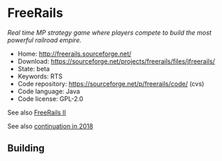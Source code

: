 # FreeRails

_Real time MP strategy game where players compete to build the most powerful railroad empire._

- Home: http://freerails.sourceforge.net/
- Download: https://sourceforge.net/projects/freerails/files/jfreerails/
- State: beta
- Keywords: RTS
- Code repository: https://sourceforge.net/p/freerails/code/ (cvs)
- Code language: Java
- Code license: GPL-2.0

See also [FreeRails II](http://freerails2.sourceforge.net/)

See also [continuation  in 2018](https://github.com/Trilarion/freerails)

## Building

